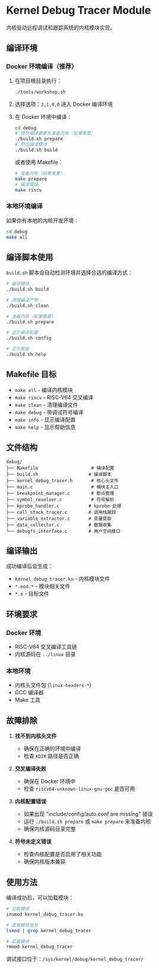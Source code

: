 # Kernel Debug Tracer Module

内核驱动远程调试和跟踪系统的内核模块实现。

## 编译环境

### Docker 环境编译（推荐）

1. 在项目根目录执行：
   ```bash
   ./tools/workshop.sh
   ```

2. 选择选项：`2,1,0,0` 进入 Docker 编译环境

3. 在 Docker 环境中编译：
   ```bash
   cd debug
   # 首次编译需要先准备内核（如果需要）
   ./build.sh prepare
   # 然后编译模块
   ./build.sh build
   ```

   或者使用 Makefile：
   ```bash
   # 准备内核（如果需要）
   make prepare
   # 编译模块
   make riscv
   ```

### 本地环境编译

如果你有本地的内核开发环境：

```bash
cd debug
make all
```

## 编译脚本使用

`build.sh` 脚本会自动检测环境并选择合适的编译方式：

```bash
# 编译模块
./build.sh build

# 清理编译产物
./build.sh clean

# 准备内核（如果需要）
./build.sh prepare

# 显示编译配置
./build.sh config

# 显示帮助
./build.sh help
```

## Makefile 目标

- `make all` - 编译内核模块
- `make riscv` - RISC-V64 交叉编译
- `make clean` - 清理编译文件
- `make debug` - 带调试符号编译
- `make info` - 显示编译配置
- `make help` - 显示帮助信息

## 文件结构

```
debug/
├── Makefile                    # 编译配置
├── build.sh                   # 编译脚本
├── kernel_debug_tracer.h       # 核心头文件
├── main.c                      # 模块主入口
├── breakpoint_manager.c        # 断点管理
├── symbol_resolver.c           # 符号解析
├── kprobe_handler.c           # kprobe 处理
├── call_stack_tracer.c        # 调用栈跟踪
├── variable_extractor.c       # 变量提取
├── data_collector.c           # 数据收集
└── debugfs_interface.c        # 用户空间接口
```

## 编译输出

成功编译后会生成：
- `kernel_debug_tracer.ko` - 内核模块文件
- `*.mod.*` - 模块相关文件
- `*.o` - 目标文件

## 环境要求

### Docker 环境
- RISC-V64 交叉编译工具链
- 内核源码在 `../linux` 目录

### 本地环境
- 内核头文件包 (`linux-headers-*`)
- GCC 编译器
- Make 工具

## 故障排除

1. **找不到内核头文件**
   - 确保在正确的环境中编译
   - 检查 `KDIR` 路径是否正确

2. **交叉编译失败**
   - 确保在 Docker 环境中
   - 检查 `riscv64-unknown-linux-gnu-gcc` 是否可用

3. **内核配置错误**
   - 如果出现 "include/config/auto.conf are missing" 错误
   - 运行 `./build.sh prepare` 或 `make prepare` 来准备内核
   - 确保内核源码目录完整

4. **符号未定义错误**
   - 检查内核配置是否启用了相关功能
   - 确保内核版本兼容

## 使用方法

编译成功后，可以加载模块：

```bash
# 加载模块
insmod kernel_debug_tracer.ko

# 查看模块信息
lsmod | grep kernel_debug_tracer

# 卸载模块
rmmod kernel_debug_tracer
```

调试接口位于：`/sys/kernel/debug/kernel_debug_tracer/`